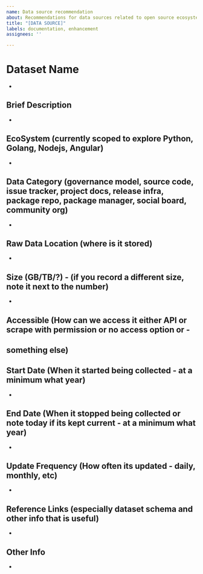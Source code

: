 ```yaml
---
name: Data source recommendation
about: Recommendations for data sources related to open source ecosystems
title: "[DATA SOURCE]"
labels: documentation, enhancement
assignees: ''

---
```


# Dataset Name 
- 

## Brief Description
 - 

## EcoSystem (currently scoped to explore Python, Golang, Nodejs, Angular)
- 

## Data Category (governance model, source code, issue tracker, project docs, release infra, package repo, package manager, social board, community org)
- 

## Raw Data Location (where is it stored)
- 

## Size (GB/TB/?) - (if you record a different size, note it next to the number)
- 

## Accessible (How can we access it either API or scrape with permission or no access option or - 
something else)
- 

## Start Date (When it started being collected - at a minimum what year)
- 

## End Date (When it stopped being collected or note today if its kept current - at a minimum what year)
- 

## Update Frequency (How often its updated - daily, monthly, etc)
- 

## Reference Links (especially dataset schema and other info that is useful)
- 

## Other Info
-
